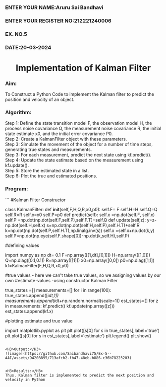 <H3>ENTER YOUR NAME:Aruru Sai Bandhavi</H3>
<H3>ENTER YOUR REGISTER NO:212221240006</H3>
<H3>EX. NO.5</H3>
<H3>DATE:20-03-2024</H3>
<H1 ALIGN =CENTER> Implementation of Kalman Filter</H1>
<H3>Aim:</H3> To Construct a Python Code to implement the Kalman filter to predict the position and velocity of an object.
<H3>Algorithm:</H3>
Step 1: Define the state transition model F, the observation model H, the process noise covariance Q, the measurement noise covariance R, the initial state estimate x0, and the initial error covariance P0.<BR>
Step 2:  Create a KalmanFilter object with these parameters.<BR>
Step 3: Simulate the movement of the object for a number of time steps, generating true states and measurements. <BR>
Step 3: For each measurement, predict the next state using kf.predict().<BR>
Step 4: Update the state estimate based on the measurement using kf.update().<BR>
Step 5: Store the estimated state in a list.<BR>
Step 6: Plot the true and estimated positions.<BR>
<H3>Program:</H3>
```
#Kalman Filter Constructor

class KalmanFilter:
  def __init__(self,F,H,Q,R,x0,p0):
    self.F= F
    self.H=H
    self.Q=Q
    self.R=R
    self.x=x0
    self.P=p0
  def predict(self):
    self.x =np.dot(self.F, self.x)
    self.P =np.dot(np.dot(self.F,self.P),self.F.T)+self.Q
  def update(self,z):
    y=z-np.dot(self.H,self.x)
    s=np.dot(np.dot(self.H,self.P),self.H.T)+self.R
    k=np.dot(np.dot(self.P,self.H.T),np.linalg.inv(s))
    self.x =self.x+np.dot(k,y)
    self.P=np.dot(np.eye(self.F.shape[0])-np.dot(k,self.H),self.P)

#defining values

import numpy as np
dt= 0.1
F=np.array([[1,dt],[0,1]])
H=np.array([[1,0]])
Q=np.diag([0.1,0.1])
R=np.array([[1]])
x0=np.array([0,0])
p0=np.diag([1,1])
kf=KalmanFilter(F,H,Q,R,x0,p0)

#true values - here we can't take true values, so we assigning values by our own
#estimate-values -using constructor Kalman Filter

true_states =[]
measurements=[]
for i in range(100):
  true_states.append([i*dt,1])
  measurements.append(i*dt+np.random.normal(scale=1))
est_states=[]
for z in measurements:
  kf.predict()
  kf.update(np.array([z]))
  est_states.append(kf.x)


#plotting estimate and true value

import matplotlib.pyplot as plt
plt.plot([s[0] for s in true_states],label='true')
plt.plot([s[0] for s in est_states],label='estimate')
plt.legend()
plt.show()
```

<H3>Output:</H3>
![image](https://github.com/Saibandhavi75/Ex-5--AAI/assets/94208895/713afcb2-fb47-48eb-b886-c36b78223203)


<H3>Results:</H3>
Thus, Kalman filter is implemented to predict the next position and   velocity in Python



